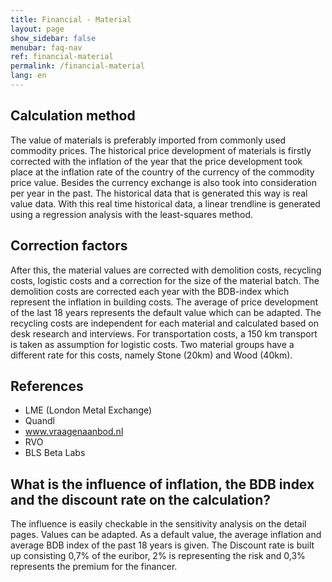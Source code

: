 ```yaml
---
title: Financial - Material
layout: page
show_sidebar: false
menubar: faq-nav
ref: financial-material
permalink: /financial-material
lang: en
---
```


## Calculation method
The value of materials is preferably imported from commonly used commodity prices. The historical price development of materials is firstly corrected with the inflation of the year that the price development took place at the inflation rate of the country of the currency of the commodity price value. Besides the currency exchange is also took into consideration per year in the past. The historical data that is generated this way is real value data. With this real time historical data, a linear trendline is generated using a regression analysis with the least-squares method.

## Correction factors
After this, the material values are corrected with demolition costs, recycling costs, logistic costs and a correction for the size of the material batch. The demolition costs are corrected each year with the BDB-index which represent the inflation in building costs. The average of price development of the last 18 years represents the default value which can be adapted. The recycling costs are independent for each material and calculated based on desk research and interviews. For transportation costs, a 150 km transport is taken as assumption for logistic costs. Two material groups have a different rate for this costs, namely Stone (20km) and Wood (40km).

## References
* LME (London Metal Exchange)
* Quandl
* www.vraagenaanbod.nl
* RVO
* BLS Beta Labs

## What is the influence of inflation, the BDB index and the discount rate on the calculation?
The influence is easily checkable in the sensitivity analysis on the detail pages. Values can be adapted. As a default value, the average inflation and average BDB index of the past 18 years is given. The Discount rate is built up consisting 0,7% of the euribor, 2% is representing the risk and 0,3% represents the premium for the financer. 
